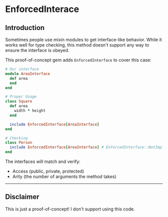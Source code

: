 # EnforcedInterace

## Introduction

Sometimes people use mixin modules to get interface-like behavior.  While it
works well for type checking, this method doesn't support any way to ensure
the interface is obeyed.

This proof-of-concept gem adds `EnforcedInterface` to cover this case:

``` ruby
# Our interface
module AreaInterface
  def area
  end
end

# Proper Usage
class Square
  def area
    width * height
  end

  include EnforcedInterface[AreaInterface]
end

# Checking
class Person
  include EnforcedInterface[AreaInterface] # EnforcedInterface::NotImplementedError
end

```

The interfaces will match and verify:

* Access (public, private, protected)
* Arity (the number of arguments the method takes)

---

## Disclaimer

This is just a proof-of-concept!  I don't support using this code.
